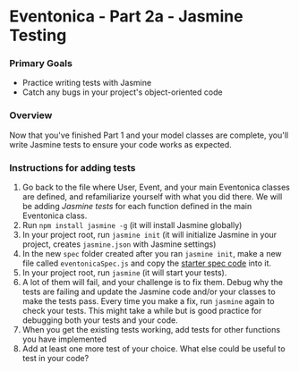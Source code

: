 # Eventonica - Part 2a - Jasmine Testing

### Primary Goals

- Practice writing tests with Jasmine
- Catch any bugs in your project's object-oriented code

### Overview

Now that you've finished Part 1 and your model classes are complete, you'll write Jasmine tests to ensure your code works as expected.

### Instructions for adding tests

1. Go back to the file where User, Event, and your main Eventonica classes are defined, and refamiliarize yourself with what you did there. We will be adding _Jasmine tests_ for each function defined in the main Eventonica class.
2. Run `npm install jasmine -g` (it will install Jasmine globally)
3. In your project root, run `jasmine init` (it will initialize Jasmine in your project, creates `jasmine.json` with Jasmine settings)
4. In the new `spec` folder created after you ran `jasmine init`, make a new file called `eventonicaSpec.js` and copy the [starter spec code](starter-code/eventonicaSpec.js) into it.
5. In your project root, run `jasmine` (it will start your tests).
6. A lot of them will fail, and your challenge is to fix them. Debug why the tests are failing and update the Jasmine code and/or your classes to make the tests pass. Every time you make a fix, run `jasmine` again to check your tests. This might take a while but is good practice for debugging both your tests and your code.
7. When you get the existing tests working, add tests for other functions you have implemented
8. Add at least one more test of your choice. What else could be useful to test in your code?
